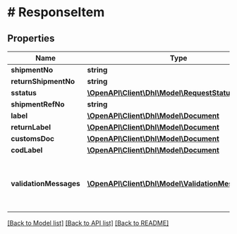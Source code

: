 # # ResponseItem

## Properties

Name | Type | Description | Notes
------------ | ------------- | ------------- | -------------
**shipmentNo** | **string** |  | [optional]
**returnShipmentNo** | **string** |  | [optional]
**sstatus** | [**\OpenAPI\Client\Dhl\Model\RequestStatus**](RequestStatus.md) |  |
**shipmentRefNo** | **string** |  | [optional]
**label** | [**\OpenAPI\Client\Dhl\Model\Document**](Document.md) |  | [optional]
**returnLabel** | [**\OpenAPI\Client\Dhl\Model\Document**](Document.md) |  | [optional]
**customsDoc** | [**\OpenAPI\Client\Dhl\Model\Document**](Document.md) |  | [optional]
**codLabel** | [**\OpenAPI\Client\Dhl\Model\Document**](Document.md) |  | [optional]
**validationMessages** | [**\OpenAPI\Client\Dhl\Model\ValidationMessageItem[]**](ValidationMessageItem.md) | Optional validation messages attached to the shipment. | [optional]

[[Back to Model list]](../../README.md#models) [[Back to API list]](../../README.md#endpoints) [[Back to README]](../../README.md)
